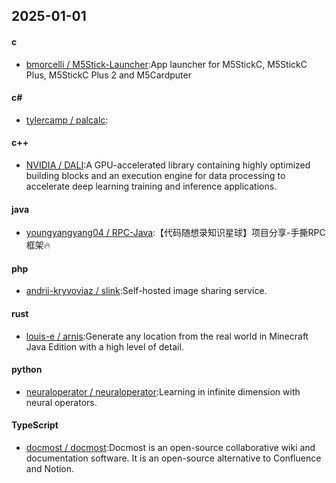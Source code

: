 ## 2025-01-01
#### c
* [bmorcelli / M5Stick-Launcher](https://github.com/bmorcelli/M5Stick-Launcher):App launcher for M5StickC, M5StickC Plus, M5StickC Plus 2 and M5Cardputer
#### c#
* [tylercamp / palcalc](https://github.com/tylercamp/palcalc):
#### c++
* [NVIDIA / DALI](https://github.com/NVIDIA/DALI):A GPU-accelerated library containing highly optimized building blocks and an execution engine for data processing to accelerate deep learning training and inference applications.
#### java
* [youngyangyang04 / RPC-Java](https://github.com/youngyangyang04/RPC-Java):【代码随想录知识星球】项目分享-手撕RPC框架🔥
#### php
* [andrii-kryvoviaz / slink](https://github.com/andrii-kryvoviaz/slink):Self-hosted image sharing service.
#### rust
* [louis-e / arnis](https://github.com/louis-e/arnis):Generate any location from the real world in Minecraft Java Edition with a high level of detail.
#### python
* [neuraloperator / neuraloperator](https://github.com/neuraloperator/neuraloperator):Learning in infinite dimension with neural operators.
#### TypeScript
* [docmost / docmost](https://github.com/docmost/docmost):Docmost is an open-source collaborative wiki and documentation software. It is an open-source alternative to Confluence and Notion.
